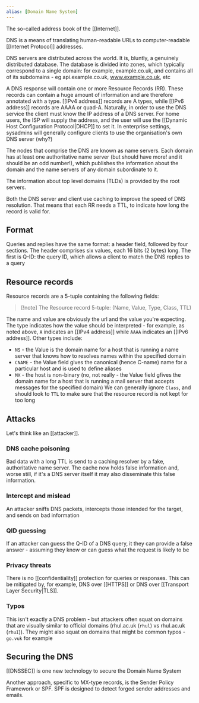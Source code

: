 ```yaml
---
alias: [Domain Name System]
---
```

The so-called address book of the [[Internet]]. 

DNS is a means of translating human-readable URLs to computer-readable [[Internet Protocol]] addresses. 

DNS servers are distributed across the world. It is, bluntly, a genuinely distributed database. The database is divided into zones, which typically correspond to a single domain: for example, example.co.uk, and contains all of its subdomains - eg api.example.co.uk, www.example.co.uk, etc

A DNS response will contain one or more Resource Records (RR). These records can contain a huge amount of information and are therefore annotated with a type. [[IPv4 address]] records are A types, while [[IPv6 address]] records are AAAA or quad-A. Naturally, in order to use the DNS service the client must know the IP address of a DNS server. For home users, the ISP will supply the address, and the user will use the [[Dynamic Host Configuration Protocol|DHCP]] to set it. In enterprise settings, sysadmins will generally configure clients to use the organisation's own DNS server (why?)

The nodes that comprise the DNS are known as name servers. Each domain has at least one authoritative name server (but should have more! and it should be an odd number!), which publishes the information about the domain and the name servers of any domain subordinate to it.

The information about top level domains (TLDs) is provided by the root servers.

Both the DNS server and client use caching to improve the speed of DNS resolution. That means that each RR needs a TTL, to indicate how long the record is valid for.

## Format
Queries and replies have the same format: a header field, followed by four sections. The header comprises six values, each 16 bits (2 bytes) long. The first is Q-ID: the query ID, which allows a client to match the DNS replies to a query

## Resource records
Resource records are a 5-tuple containing the following fields:

>[!note] The Resource record 5-tuple: 
>(Name, Value, Type, Class, TTL)

The name and value are obviously the url and the value you're expecting. The type indicates how the value should be interpreted - for example, as noted above, `A` indicates an [[IPv4 address]] while `AAAA` indicates an [[IPv6 address]]. Other types include:
- `NS` - the Value is the domain name for a host that is running a name server that knows how to resolves names within the specified domain
- `CNAME` - the Value field gives the canonical (hence C-name) name for a particular host and is used to define aliases
- `MX` - the host is non-binary (no, not really - the Value field gfives the domain name for a host that is running a mail server that accepts messages for the specified domain)
We can generally ignore `Class`, and should look to `TTL` to make sure that the resource record is not kept for too long

## Attacks
Let's think like an [[attacker]].

### DNS cache poisoning
Bad data with a long TTL is send to a caching resolver by a fake, authoritative name server. The cache now holds false information and, worse still, if it's a DNS server itself it may also disseminate this false information. 

### Intercept and mislead
An attacker sniffs DNS packets, intercepts those intended for the target, and sends on bad information

### QID guessing
If an attacker can guess the Q-ID of a DNS query, it they can provide a false answer - assuming they know or can guess what the request is likely to be

### Privacy threats
There is no [[confidentiality]] protection for queries or responses. This can be mitigated by, for example, DNS over [[HTTPS]] or DNS over [[Transport Layer Security|TLS]]. 

### Typos
This isn't exactly a DNS problem - but attackers often squat on domains that are visually similar to official domains (rhul.ac.uk (`rhul`) vs rhuI.ac.uk (`rhuI`)). They might also squat on domains that might be common typos - `go.vuk` for example

## Securing the DNS
[[DNSSEC]] is one new technology to secure the Domain Name System

Another approach, specific to MX-type records, is the Sender Policy Framework or SPF. SPF is designed to detect forged sender addresses and emails. 
